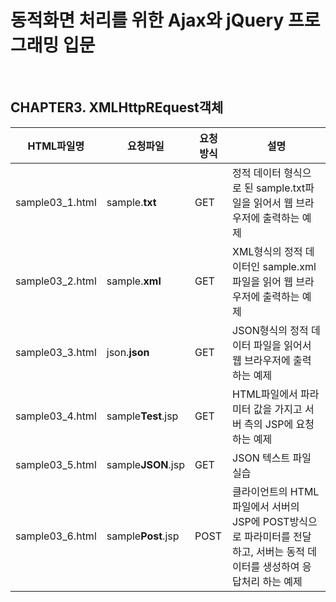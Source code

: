 # 동적화면 처리를 위한 Ajax와 jQuery 프로그래밍 입문 
<br>

## CHAPTER3. XMLHttpREquest객체
|HTML파일명|요청파일|요청방식|설명|
|------|---|---|---|
|sample03_1.html|sample.**txt**|GET|정적 데이터 형식으로 된 sample.txt파일을 읽어서 웹 브라우저에 출력하는 예제|
|sample03_2.html|sample.**xml**|GET|XML형식의 정적 데이터인 sample.xml파일을 읽어 웹 브라우저에 출력하는 예제|
|sample03_3.html|json.**json**|GET|JSON형식의 정적 데이터 파일을 읽어서 웹 브라우저에 출력하는 예제|
|sample03_4.html|sample**Test**.jsp|GET|HTML파일에서 파라미터 값을 가지고 서버 측의 JSP에 요청하는 예제|
|sample03_5.html|sample**JSON**.jsp|GET|JSON 텍스트 파일 실습|
|sample03_6.html|sample**Post**.jsp|POST|클라이언트의 HTML파일에서 서버의 JSP에 POST방식으로 파라미터를 전달하고, 서버는 동적 데이터를 생성하여 응답처리 하는 예제|
